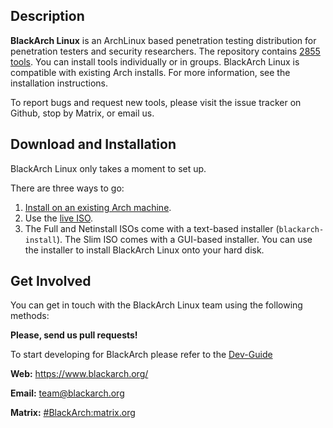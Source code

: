 ## Description

**BlackArch Linux** is an ArchLinux based penetration testing distribution for
penetration testers and security researchers. The repository contains
[2855 tools](https://www.blackarch.org/tools.html). You can install tools
individually or in groups. BlackArch Linux is compatible with existing Arch
installs. For more information, see the installation instructions.

To report bugs and request new tools, please visit the issue tracker on Github,
stop by Matrix, or email us.

## Download and Installation

BlackArch Linux only takes a moment to set up.

There are three ways to go:

1. [Install on an existing Arch machine](https://www.blackarch.org/downloads.html#install-repo).
2. Use the [live ISO](https://blackarch.org/downloads.html).
3. The Full and Netinstall ISOs come with a text-based installer
   (`blackarch-install`). The Slim ISO comes with a GUI-based installer.
   You can use the installer to install BlackArch Linux onto your hard disk.

## Get Involved

You can get in touch with the BlackArch Linux team using the following methods:

**Please, send us pull requests!**

To start developing for BlackArch please refer to the [Dev-Guide](./docs/HOWTO-DEV.md)

**Web:** https://www.blackarch.org/

**Email:** team@blackarch.org

**Matrix:** [#BlackArch:matrix.org](https://matrix.to/#/#BlackArch:matrix.org)
